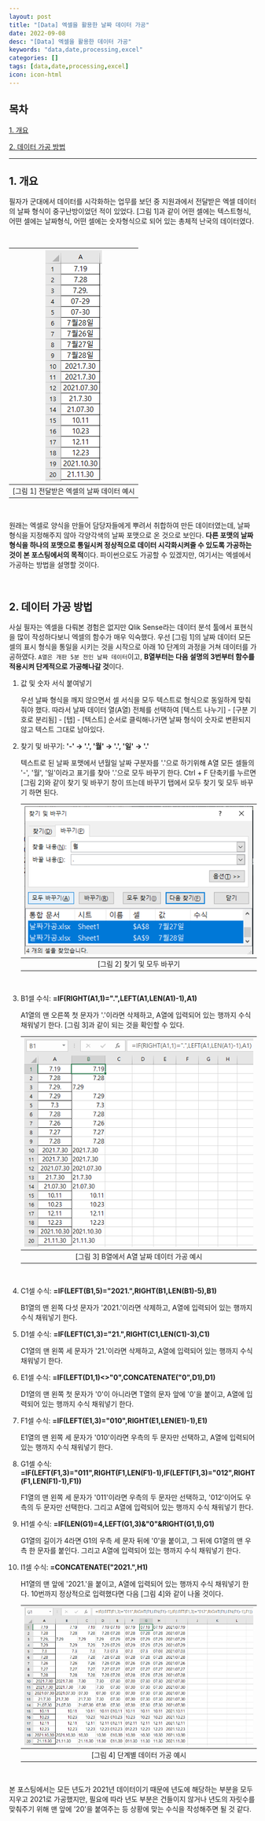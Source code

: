 ```yaml
---
layout: post
title: "[Data] 엑셀을 활용한 날짜 데이터 가공"
date: 2022-09-08
desc: "[Data] 엑셀을 활용한 데이터 가공"
keywords: "data,date,processing,excel"
categories: []
tags: [data,date,processing,excel]
icon: icon-html
---
```


## 목차

[1. 개요](#list1)

[2. 데이터 가공 방법](#list2)

---

## **1. 개요**   <a name="list1"></a>

필자가 군대에서 데이터를 시각화하는 업무를 보던 중 지원과에서 전달받은 엑셀 데이터의 날짜 형식이 중구난방이었던 적이 있었다. [그림 1]과 같이 어떤 셀에는 텍스트형식, 어떤 셀에는 날짜형식, 어떤 셀에는 숫자형식으로 되어 있는 총체적 난국의 데이터였다. 

<br>

| ![date_pic_1](/static/assets/img/landing/project/date1.png) |
|:--:| 
| [그림 1] 전달받은 엑셀의 날짜 데이터 예시 |

<br>

원래는 엑셀로 양식을 만들어 담당자들에게 뿌려서 취합하여 만든 데이터였는데, 날짜 형식을 지정해주지 않아 각양각색의 날짜 포맷으로 온 것으로 보인다. **다른 포맷의 날짜 형식을 하나의 포맷으로 통일시켜 정상적으로 데이터 시각화시켜줄 수 있도록 가공하는 것이 본 포스팅에서의 목적**이다. 파이썬으로도 가공할 수 있겠지만, 여기서는 엑셀에서 가공하는 방법을 설명할 것이다. 

<br>

## **2. 데이터 가공 방법** <a name="list2"></a>

사실 필자는 엑셀을 다뤄본 경험은 없지만 Qlik Sense라는 데이터 분석 툴에서 표현식을 많이 작성하다보니 엑셀의 함수가 매우 익숙했다. 우선 [그림 1]의 날짜 데이터 모든 셀의 표시 형식을 통일을 시키는 것을 시작으로 아래 10 단계의 과정을 거쳐 데이터를 가공하였다. `A열은 개판 5분 전인 날짜 데이터`이고, **B열부터는 다음 설명의 3번부터 함수를 적용시켜 단계적으로 가공해나갈 것**이다. 

1. 값 및 숫자 서식 붙여넣기
    
    우선 날짜 형식을 깨지 않으면서 셀 서식을 모두 텍스트로 형식으로 동일하게 맞춰줘야 했다. 따라서 날짜 데이터 열(A열) 전체를 선택하여 [텍스트 나누기] - [구분 기호로 분리됨] - [탭] - [텍스트] 순서로 클릭해나가면 날짜 형식이 숫자로 변환되지 않고 텍스트 그대로 남아있다.

2. 찾기 및 바꾸기: **'-' → '.', '월' → '.', '일' → '.'**

    텍스트로 된 날짜 포맷에서 년월일 날짜 구분자를 '.'으로 하기위해 A열 모든 셀들의 '-', '월', '일'이라고 표기를 찾아 '.'으로 모두 바꾸기 한다. Ctrl + F 단축키를 누르면 [그림 2]와 같이 찾기 및 바꾸기 창이 뜨는데 바꾸기 탭에서 모두 찾기 및 모두 바꾸기 하면 된다.

    | ![date_pic_2](/static/assets/img/landing/project/date2.png) |
    |:--:| 
    | [그림 2] 찾기 및 모두 바꾸기 |

    <br>

3. B1셀 수식: **=IF(RIGHT(A1,1)=".",LEFT(A1,LEN(A1)-1),A1)**

    A1열의 맨 오른쪽 첫 문자가 '.'이라면 삭제하고, A열에 입력되어 있는 행까지 수식 채워넣기 한다. [그림 3]과 같이 되는 것을 확인할 수 있다.

    | ![date_pic_3](/static/assets/img/landing/project/date3.png) |
    |:--:| 
    | [그림 3] B열에서 A열 날짜 데이터 가공 예시 |

    <br>

4. C1셀 수식: **=IF(LEFT(B1,5)="2021.",RIGHT(B1,LEN(B1)-5),B1)**

    B1열의 맨 왼쪽 다섯 문자가 '2021.'이라면 삭제하고, A열에 입력되어 있는 행까지 수식 채워넣기 한다. 

5. D1셀 수식: **=IF(LEFT(C1,3)="21.",RIGHT(C1,LEN(C1)-3),C1)**

    C1열의 맨 왼쪽 세 문자가 '21.'이라면 삭제하고, A열에 입력되어 있는 행까지 수식 채워넣기 한다.

6. E1셀 수식: **=IF(LEFT(D1,1)<>"0",CONCATENATE("0",D1),D1)**

    D1열의 맨 왼쪽 첫 문자가 '0'이 아니라면 T열의 문자 앞에 '0'을 붙이고, A열에 입력되어 있는 행까지 수식 채워넣기 한다.

7. F1셀 수식: **=IF(LEFT(E1,3)="010",RIGHT(E1,LEN(E1)-1),E1)**

    E1열의 맨 왼쪽 세 문자가 '010'이라면 우측의 두 문자만 선택하고, A열에 입력되어 있는 행까지 수식 채워넣기 한다.

8. G1셀 수식: **=IF(LEFT(F1,3)="011",RIGHT(F1,LEN(F1)-1),IF(LEFT(F1,3)="012",RIGHT(F1,LEN(F1)-1),F1))**

    F1열의 맨 왼쪽 세 문자가 '011'이라면 우측의 두 문자만 선택하고, '012'이어도 우측의 두 문자만 선택한다. 그리고 A열에 입력되어 있는 행까지 수식 채워넣기 한다.

9. H1셀 수식: **=IF(LEN(G1)=4,LEFT(G1,3)&"0"&RIGHT(G1,1),G1)**

    G1열의 길이가 4라면 G1의 우측 세 문자 뒤에 '0'을 붙이고, 그 뒤에 G1열의 맨 우측 한 문자를 붙인다. 그리고 A열에 입력되어 있는 행까지 수식 채워넣기 한다.

10. I1셀 수식: **=CONCATENATE("2021.",H1)**

    H1열의 맨 앞에 '2021.'을 붙이고, A열에 입력되어 있는 행까지 수식 채워넣기 한다. 10번까지 정상적으로 입력했다면 다음 [그림 4]와 같이 나올 것이다.

    | ![date_pic_4](/static/assets/img/landing/project/date4.png) |
    |:--:| 
    | [그림 4] 단계별 데이터 가공 예시 |

    <br>

본 포스팅에서는 모든 년도가 2021년 데이터이기 때문에 년도에 해당하는 부분을 모두 지우고 2021로 가공했지만, 필요에 따라 년도 부분은 건들이지 않거나 년도의 자릿수를 맞춰주기 위해 맨 앞에 '20'을 붙여주는 등 상황에 맞는 수식을 작성해주면 될 것 같다.
